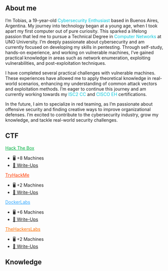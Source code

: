 
## About me

I’m Tobias, a 19-year-old <span style="color: #04C4D9;">Cybersecurity Enthusiast</span> based in Buenos Aires, Argentina. My journey into technology began at a young age, when I took apart my first computer out of pure curiosity. This sparked a lifelong passion that led me to pursue a Technical Degree in <span style="color: #04C4D9;">Computer Networks</span> at UNO University. I’m deeply passionate about cybersecurity and am currently focused on developing my skills in pentesting. Through self-study, hands-on experience, and working on vulnerable machines, I’ve gained practical knowledge in areas such as network enumeration, exploiting vulnerabilities, and post-exploitation techniques.

I have completed several practical challenges with vulnerable machines. These experiences have allowed me to apply theoretical knowledge in real-world scenarios, enhancing my understanding of common attack vectors and exploitation methods. I’m eager to continue this journey and am currently working towards my <span style="color: #04C4D9;">ISC2 CC</span> and <span style="color: #04C4D9;">CISCO EH</span> certifications.

In the future, I aim to specialize in red teaming, as I’m passionate about offensive security and finding creative ways to improve organizational defenses. I’m excited to contribute to the cybersecurity industry, grow my knowledge, and tackle real-world security challenges.

## CTF

<div class="flex flex-wrap sm:flex-row gap-x-6 mt-[-10px]">
  <div class="flex flex-col"> 
    <a href="/archive/tag/HackTheBox/" style="color: #00B140;">Hack The Box</a>
    <ul>
      <li>🖥️ +8 Machines</li>
      <li><a href="/archive/tag/HackTheBox/">📝 Write-Ups</a></li>
    </ul>
  </div>
  <div class="flex flex-col">
    <a href="/archive/tag/TryHackMe/" style="color: #FF3B00;">TryHackMe</a>
    <ul>
      <li>🖥️ +2 Machines</li>
      <li><a href="/archive/tag/TryHackMe/">📝 Write-Ups</a></li>
    </ul>
  </div>
  <div class="flex flex-col">
    <a href="/archive/tag/DockerLabs/" style="color: #33A8FF;">DockerLabs</a>
    <ul>
      <li>🖥️ +6 Machines</li>
      <li><a href="/archive/tag/DockerLabs/">📝 Write-Ups</a></li>
    </ul>
  </div>
  <div class="flex flex-col">
    <a href="/archive/tag/TheHackersLabs/" style="color: #FF6F00;">TheHackersLabs</a>
    <ul>
      <li>🖥️ +2 Machines</li>
      <li><a href="/archive/tag/TheHackersLabs/">📝 Write-Ups</a></li>
    </ul>
  </div>
</div>

## Knowledge
